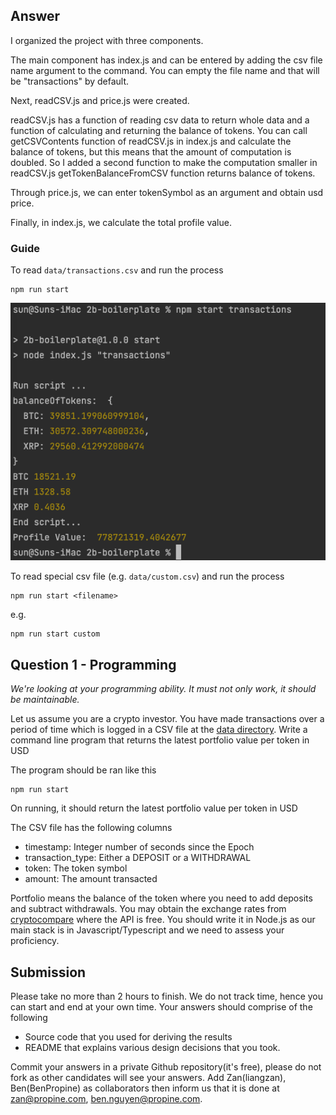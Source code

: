 ## Answer
I organized the project with three components.

The main component has index.js and can be entered by adding the csv file name argument to the command. 
You can empty the file name and that will be "transactions" by default.

Next, readCSV.js and price.js were created.

readCSV.js has a function of reading csv data to return whole data and a function of calculating and returning the balance of tokens.
You can call getCSVContents function of readCSV.js in index.js and calculate the balance of tokens, but this means that the amount of computation is doubled.
So I added a second function to make the computation smaller in readCSV.js
getTokenBalanceFromCSV function returns balance of tokens.

Through price.js, we can enter tokenSymbol as an argument and obtain usd price.

Finally, in index.js, we calculate the total profile value.

### Guide
To read ```data/transactions.csv``` and run the process
```
npm run start
```

![img.png](img.png)

To read special csv file (e.g. ```data/custom.csv```) and run the process
```
npm run start <filename>
```
e.g.
```
npm run start custom
```

## Question 1 - Programming
_We're looking at your programming ability. It must not only work, it should be maintainable._

Let us assume you are a crypto investor. You have made transactions over a period of time which is logged in a CSV file at the [data directory](https://raw.githubusercontent.com/Propine/2b-boilerplate/master/data/transactions.csv). Write a command line program that returns the latest portfolio value per token in USD

The program should be ran like this

```
npm run start
```

On running, it should return the latest portfolio value per token in USD

The CSV file has the following columns
 - timestamp: Integer number of seconds since the Epoch
 - transaction_type: Either a DEPOSIT or a WITHDRAWAL
 - token: The token symbol
 - amount: The amount transacted

Portfolio means the balance of the token where you need to add deposits and subtract withdrawals. You may obtain the exchange rates from [cryptocompare](https://min-api.cryptocompare.com/documentation) where the API is free. You should write it in Node.js as our main stack is in Javascript/Typescript and we need to assess your proficiency.


## Submission

Please take no more than 2 hours to finish. We do not track time, hence you can start and end at your own time. Your answers should comprise of the following

  - Source code that you used for deriving the results
  - README that explains various design decisions that you took.

Commit your answers in a private Github repository(it's free), please do not fork as other candidates will see your answers. Add Zan(liangzan), Ben(BenPropine) as collaborators then inform us that it is done at zan@propine.com, ben.nguyen@propine.com.
